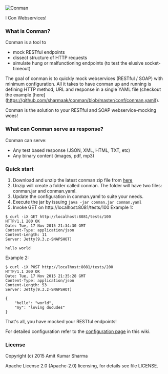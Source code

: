 ![Conman](https://raw.githubusercontent.com/sharmaak/conman/master/conf/ConManBody.jpg)

I Con Webservices!

### What is Conman? 
Conman is a tool to 
* mock RESTful endpoints
* dissect structure of HTTP requests
* simulate hung or malfunctioning endpoints (to test the elusive socket-timeout)  

The goal of conman is to quickly mock webservices (RESTful / SOAP) with minimum configuration. All it takes to have conman up and running is defining HTTP method, URL and response in a single YAML file (checkout the example [here] (https://github.com/sharmaak/conman/blob/master/conf/conman.yaml)). 

Conman is the solution to your RESTful and SOAP webservice-mocking woes!

### What can Conman serve as response? 
Conman can serve: 
* Any test based response (JSON, XML, HTML, TXT, etc) 
* Any binary content (images, pdf, mp3) 

### Quick start
1. Download and unzip the latest conman zip file from [here](https://github.com/sharmaak/conman/releases/latest)
1. Unzip will create a folder called conman. The folder will have two files: conman.jar and conman.yaml. 
1. Update the configuration in conman.yaml to suite your needs. 
1. Execute the jar by issuing `java -jar conman.jar conman.yaml`
1. Invoke GET on http://localhost:8081/tests/100
Example 1: 
```
$ curl -iX GET http://localhost:8081/tests/100
HTTP/1.1 200 OK
Date: Tue, 17 Nov 2015 21:34:30 GMT
Content-Type: application/json
Content-Length: 11
Server: Jetty(9.3.z-SNAPSHOT)

hello world
```
Example 2: 
```
$ curl -iX POST http://localhost:8081/tests/200
HTTP/1.1 200 OK
Date: Tue, 17 Nov 2015 21:35:28 GMT
Content-Type: application/json
Content-Length: 53
Server: Jetty(9.3.z-SNAPSHOT)

{
    "hello": "world",
    "my": "loving dududes"
}

```
That's all, you have mocked your RESTful endpoints!

For detailed configuration refer to the [configuration page](https://github.com/sharmaak/conman/wiki/Configuration) in this wiki. 

### License
Copyright (c) 2015 Amit Kumar Sharma

Apache License 2.0 (Apache-2.0) licensing, for details see file LICENSE.
